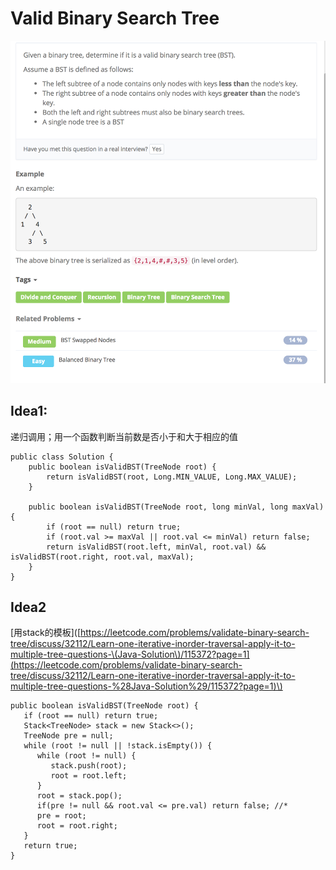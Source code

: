 # Valid Binary Search Tree

![](../../../../../.gitbook/assets/screen-shot-2018-03-07-at-7.06.28-pm.png)

## Idea1:

递归调用；用一个函数判断当前数是否小于和大于相应的值

```text
public class Solution {
    public boolean isValidBST(TreeNode root) {
        return isValidBST(root, Long.MIN_VALUE, Long.MAX_VALUE);
    }

    public boolean isValidBST(TreeNode root, long minVal, long maxVal) {
        if (root == null) return true;
        if (root.val >= maxVal || root.val <= minVal) return false;
        return isValidBST(root.left, minVal, root.val) && isValidBST(root.right, root.val, maxVal);
    }
}
```

## Idea2

\[用stack的模板\]\([https://leetcode.com/problems/validate-binary-search-tree/discuss/32112/Learn-one-iterative-inorder-traversal-apply-it-to-multiple-tree-questions-\(Java-Solution\)/115372?page=1](https://leetcode.com/problems/validate-binary-search-tree/discuss/32112/Learn-one-iterative-inorder-traversal-apply-it-to-multiple-tree-questions-%28Java-Solution%29/115372?page=1)\)

```text
public boolean isValidBST(TreeNode root) {
   if (root == null) return true;
   Stack<TreeNode> stack = new Stack<>();
   TreeNode pre = null;
   while (root != null || !stack.isEmpty()) {
      while (root != null) {
         stack.push(root);
         root = root.left;
      }
      root = stack.pop();
      if(pre != null && root.val <= pre.val) return false; //*
      pre = root;
      root = root.right;
   }
   return true;
}
```

